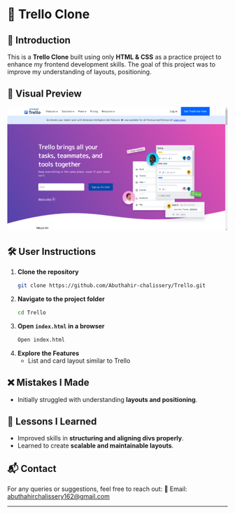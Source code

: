 # 📌 Trello Clone

## 📝 Introduction
This is a **Trello Clone** built using only **HTML & CSS** as a practice project to enhance my frontend development skills. The goal of this project was to improve my understanding of layouts, positioning.

## 📸 Visual Preview

<img src="Images/Trello-img-for-git.png" alt="Trello Landing Page" class="rounded-image">

## 🛠️ User Instructions
1. **Clone the repository**
   ```sh
   git clone https://github.com/Abuthahir-chalissery/Trello.git
   ```
2. **Navigate to the project folder**
   ```sh
   cd Trello
   ```
3. **Open `index.html` in a browser**
   ```sh
   Open index.html
   ```
4. **Explore the Features**
   - List and card layout similar to Trello

## ❌ Mistakes I Made
- Initially struggled with understanding **layouts and positioning**.


## 🎯 Lessons I Learned
- Improved skills in **structuring and aligning divs properly**.
- Learned to create **scalable and maintainable layouts**.



## 📬 Contact
For any queries or suggestions, feel free to reach out:
📧 Email: abuthahirchalissery162@gmail.com

---


